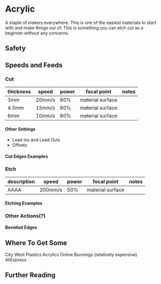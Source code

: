 # Acrylic
A staple of makers everywhere. This is one of the easiest materials to start with and make things out of.
This is something you can etch cut as a beginner without any concerns.

## Safety

## Speeds and Feeds
### Cut
|thickness|speed|power|focal point|notes|
|-|-|-|-|-|
|3mm|20mm/s|80%|material surface||
|4.5mm|15mm/s|80%|material surface||
|6mm|10mm/s|80%|material surface||

#### Other Settings
- Lead Ins and Lead Outs
- Offsets

#### Cut Edges Examples

### Etch
|description|speed|power|focal point|notes|
|-|-|-|-|-|
|AAAA|200mm/s|50%|material surface||

#### Etching Examples

### Other Actions(?)
#### Bevelled Edges

## Where To Get Some
City West Plastics
Acrylics Online
Bunnings (relatively expensive)
AliExpress

## Further Reading
